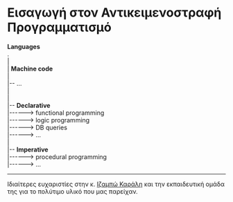 # Εισαγωγή στον Αντικειμενοστραφή Προγραμματισμό

**Languages** <br>
. <br>
| <br>
| **Machine code**<br>
| <br>
|-- ... <br>
| <br>
| <br>
|-- **Declarative** <br>
|------> functional programming <br>
|------> logic programming <br>
|------> DB queries <br>
|------> ... <br>
| <br>
|-- **Imperative** <br>
|------> procedural programming <br>
|------> ... <br>


---

Ιδιαίτερες ευχαριστίες στην κ. [Ιζαμπώ Καράλη](https://cgi.di.uoa.gr/~izambo/GR.html) και την εκπαιδευτική ομάδα της για το πολύτιμο υλικό που μας παρείχαν.
